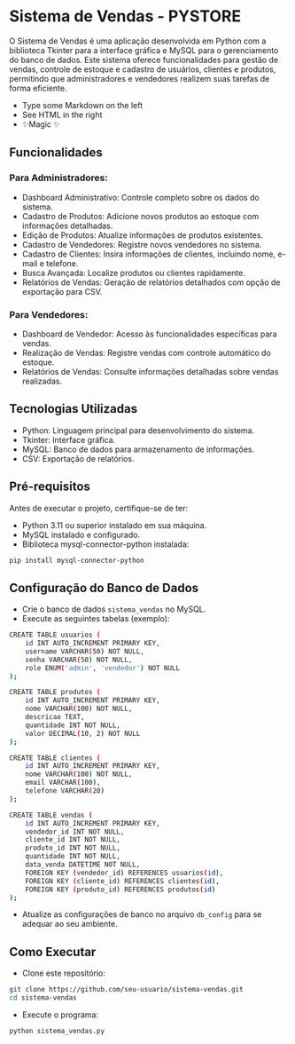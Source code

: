 # Sistema de Vendas - PYSTORE

O Sistema de Vendas é uma aplicação desenvolvida em Python com a biblioteca Tkinter para a interface gráfica e MySQL para o gerenciamento do banco de dados. Este sistema oferece funcionalidades para gestão de vendas, controle de estoque e cadastro de usuários, clientes e produtos, permitindo que administradores e vendedores realizem suas tarefas de forma eficiente.

- Type some Markdown on the left
- See HTML in the right
- ✨Magic ✨

## Funcionalidades
### Para Administradores:
- Dashboard Administrativo: Controle completo sobre os dados do sistema.
- Cadastro de Produtos: Adicione novos produtos ao estoque com informações detalhadas.
- Edição de Produtos: Atualize informações de produtos existentes.
- Cadastro de Vendedores: Registre novos vendedores no sistema.
- Cadastro de Clientes: Insira informações de clientes, incluindo nome, e-mail e telefone.
- Busca Avançada: Localize produtos ou clientes rapidamente.
- Relatórios de Vendas: Geração de relatórios detalhados com opção de exportação para CSV.

### Para Vendedores:
- Dashboard de Vendedor: Acesso às funcionalidades específicas para vendas.
- Realização de Vendas: Registre vendas com controle automático do estoque.
- Relatórios de Vendas: Consulte informações detalhadas sobre vendas realizadas.

## Tecnologias Utilizadas
- Python: Linguagem principal para desenvolvimento do sistema.
- Tkinter: Interface gráfica.
- MySQL: Banco de dados para armazenamento de informações.
- CSV: Exportação de relatórios.

## Pré-requisitos
Antes de executar o projeto, certifique-se de ter:
- Python 3.11 ou superior instalado em sua máquina.
- MySQL instalado e configurado.
- Biblioteca mysql-connector-python instalada:

```sh    
pip install mysql-connector-python
```

## Configuração do Banco de Dados
- Crie o banco de dados `sistema_vendas` no MySQL.
- Execute as seguintes tabelas (exemplo):
```sh
CREATE TABLE usuarios (
    id INT AUTO_INCREMENT PRIMARY KEY,
    username VARCHAR(50) NOT NULL,
    senha VARCHAR(50) NOT NULL,
    role ENUM('admin', 'vendedor') NOT NULL
);

CREATE TABLE produtos (
    id INT AUTO_INCREMENT PRIMARY KEY,
    nome VARCHAR(100) NOT NULL,
    descricao TEXT,
    quantidade INT NOT NULL,
    valor DECIMAL(10, 2) NOT NULL
);

CREATE TABLE clientes (
    id INT AUTO_INCREMENT PRIMARY KEY,
    nome VARCHAR(100) NOT NULL,
    email VARCHAR(100),
    telefone VARCHAR(20)
);

CREATE TABLE vendas (
    id INT AUTO_INCREMENT PRIMARY KEY,
    vendedor_id INT NOT NULL,
    cliente_id INT NOT NULL,
    produto_id INT NOT NULL,
    quantidade INT NOT NULL,
    data_venda DATETIME NOT NULL,
    FOREIGN KEY (vendedor_id) REFERENCES usuarios(id),
    FOREIGN KEY (cliente_id) REFERENCES clientes(id),
    FOREIGN KEY (produto_id) REFERENCES produtos(id)
);
```
- Atualize as configurações de banco no arquivo `db_config` para se adequar ao seu ambiente.

## Como Executar
- Clone este repositório:
```sh
git clone https://github.com/seu-usuario/sistema-vendas.git
cd sistema-vendas
```
- Execute o programa:
```sh
python sistema_vendas.py
```

